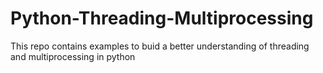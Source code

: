 # Python-Threading-Multiprocessing
This repo contains examples to buid a better understanding of threading and multiprocessing in python
